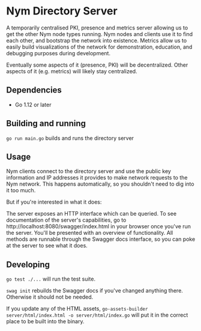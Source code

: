 # Nym Directory Server

A temporarily centralised PKI, presence and metrics server allowing us to get the other 
Nym node types running. Nym nodes and clients use it to find each other, and
bootstrap the network into existence. Metrics allow us to easily build visualizations
of the network for demonstration, education, and debugging purposes during development.

Eventually some aspects of it (presence, PKI) will be 
decentralized. Other aspects of it (e.g. metrics) will likely stay centralized. 

## Dependencies

* Go 1.12 or later

## Building and running

`go run main.go` builds and runs the directory server


## Usage

Nym clients connect to the directory server and use the public key information and IP addresses it provides to make network requests to the Nym network. This happens automatically, so you shouldn't need to dig into it too much. 

But if you're interested in what it does:

The server exposes an HTTP interface which can be queried. To see documentation 
of the server's capabilities, go to http://localhost:8080/swagger/index.html in
your browser once you've run the server. You'll be presented with an overview
of functionality. All methods are runnable through the Swagger docs interface, 
so you can poke at the server to see what it does. 

## Developing

`go test ./...` will run the test suite.

`swag init` rebuilds the Swagger docs if you've changed anything there. Otherwise
it should not be needed.

If you update any of the HTML assets,
`go-assets-builder server/html/index.html -o server/html/index.go` will
put it in the correct place to be built into the binary. 

